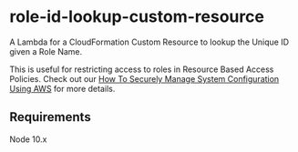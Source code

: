 # role-id-lookup-custom-resource

A Lambda for a CloudFormation Custom Resource to lookup the Unique ID given a Role Name.

This is useful for restricting access to roles in Resource Based Access Policies. Check out our [How To Securely Manage System Configuration Using AWS](https://medium.com/lightrail/how-to-securely-manage-system-configuration-using-aws-9261cb332f8f) for more details.

## Requirements

Node 10.x
